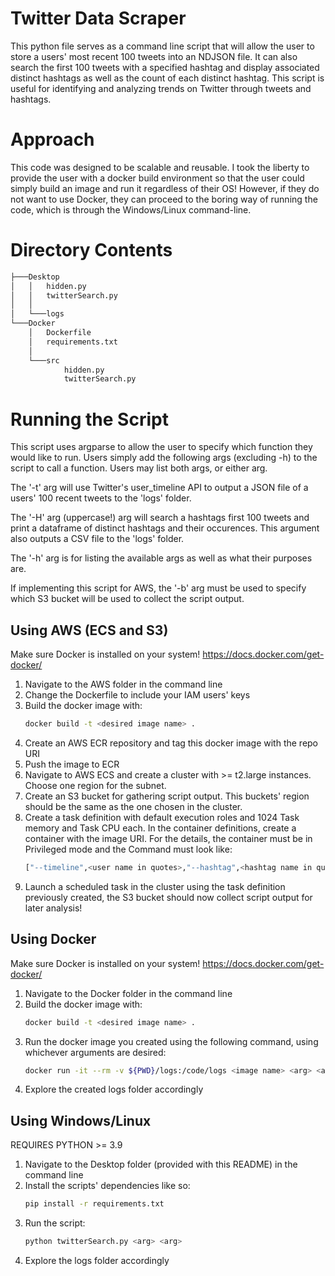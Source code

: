 # Twitter Data Scraper
This python file serves as a command line script that will allow the user to
store a users' most recent 100 tweets into an NDJSON file. It can also search
the first 100 tweets with a specified hashtag and display associated distinct hashtags as
well as the count of each distinct hashtag. This script is useful for identifying and analyzing trends on Twitter through tweets and hashtags.
# Approach
This code was designed to be scalable and reusable.
I took the liberty to provide the user with a docker build environment so that the user could simply build an image and run it regardless of their OS! However, if they do not want to use Docker, they can proceed to the boring way of
running the code, which is through the Windows/Linux command-line.

# Directory Contents
```bash
├───Desktop
│   │   hidden.py
│   │   twitterSearch.py
│   │
│   └───logs
└───Docker
    │   Dockerfile
    │   requirements.txt
    │
    └───src
            hidden.py
            twitterSearch.py

```

# Running the Script

This script uses argparse to allow the user to specify which function they would like to run. Users simply add the following args (excluding -h) to the script to call a function. Users may list both args, or either arg.

The '-t' arg will use Twitter's user_timeline API to output a JSON file of a users' 100 recent tweets to the 'logs' folder.

The '-H' arg (uppercase!) arg will search a hashtags first 100 tweets and print a dataframe of distinct hashtags and their 
occurences. This argument also outputs a CSV file to the 'logs' folder.

The '-h' arg is for listing the available args as well as what their purposes are.

If implementing this script for AWS, the '-b' arg must be used to specify which S3 bucket will be used to collect the script output.

## Using AWS (ECS and S3)
Make sure Docker is installed on your system!
https://docs.docker.com/get-docker/
1. Navigate to the AWS folder in the command line
2. Change the Dockerfile to include your IAM users' keys
3. Build the docker image with: 
	```bash
	docker build -t <desired image name> .
	```
3. Create an AWS ECR repository and tag this docker image with the repo URI
4. Push the image to ECR
5. Navigate to AWS ECS and create a cluster with >= t2.large instances. Choose one region for the subnet.
6. Create an S3 bucket for gathering script output. This buckets' region should be the same as the one chosen in the cluster.
7. Create a task definition with default execution roles and 1024 Task memory and Task CPU each. In the container definitions, create a container with the image URI. For the details, the container must be in Privileged mode and the Command must look like: 
	```bash 
	["--timeline",<user name in quotes>,"--hashtag",<hashtag name in quotes>,"--bucket",<S3 bucket name in quotes>]
	```
8. Launch a scheduled task in the cluster using the task definition previously created, the S3 bucket should now collect script output for later analysis!


## Using Docker
Make sure Docker is installed on your system!
https://docs.docker.com/get-docker/
1. Navigate to the Docker folder in the command line 
2. Build the docker image with: 
	```bash
	docker build -t <desired image name> .
	```
3. Run the docker image you created using the following command, using whichever arguments are desired:
	```bash
	docker run -it --rm -v ${PWD}/logs:/code/logs <image name> <arg> <arg>
	```
4. Explore the created logs folder accordingly

## Using Windows/Linux
REQUIRES PYTHON >= 3.9

1. Navigate to the Desktop folder (provided with this README) in the command line
2. Install the scripts' dependencies like so:
	```bash
	pip install -r requirements.txt
	```
3. Run the script:
	```bash
	python twitterSearch.py <arg> <arg>
	```
4. Explore the logs folder accordingly



